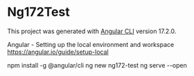 # Ng172Test

This project was generated with [Angular CLI](https://github.com/angular/angular-cli) version 17.2.0.

Angular - Setting up the local environment and workspace
https://angular.io/guide/setup-local

npm install -g @angular/cli
ng new ng172-test
ng serve --open
